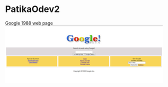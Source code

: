# PatikaOdev2
Google 1988 web page
![alt text](https://github.com/busra4/PatikaOdev2/blob/main/googleFinish.png?raw=true)
